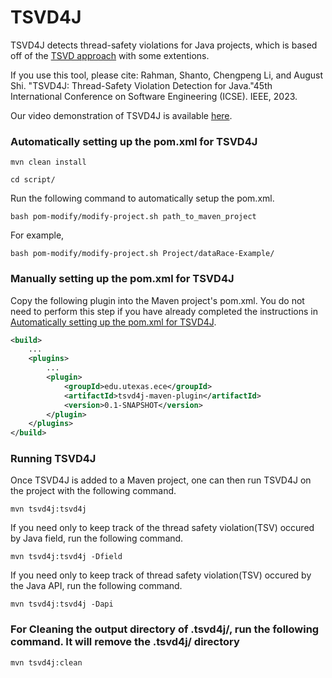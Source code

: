 # TSVD4J

TSVD4J detects thread-safety violations for Java projects, which is based off of the [TSVD approach](https://github.com/microsoft/tsvd) with some extentions. 

If you use this tool, please cite: Rahman, Shanto, Chengpeng Li, and August Shi. "TSVD4J: Thread-Safety Violation Detection 
for Java."45th International Conference on Software Engineering (ICSE). IEEE, 2023.

Our video demonstration of TSVD4J is available [here](https://www.youtube.com/watch?v=-wSMzlj5cMY).

### Automatically setting up the pom.xml for TSVD4J

```shell
mvn clean install
```

```shell
cd script/
```

Run the following command to automatically setup the pom.xml.


```shell
bash pom-modify/modify-project.sh path_to_maven_project
```

For example, 

```shell
bash pom-modify/modify-project.sh Project/dataRace-Example/
```


### Manually setting up the pom.xml for TSVD4J

Copy the following plugin into the Maven project's pom.xml.
You do not need to perform this step if you have already completed the instructions
in [Automatically setting up the pom.xml for TSVD4J](#automatically-setting-up-the-pomxml-for-TSVD4J).

```xml
<build>
    ...
    <plugins>
        ...
        <plugin>
            <groupId>edu.utexas.ece</groupId>
            <artifactId>tsvd4j-maven-plugin</artifactId>
            <version>0.1-SNAPSHOT</version>
        </plugin>
    </plugins>
</build>
```

### Running TSVD4J

Once TSVD4J is added to a Maven project, one can then run TSVD4J on the project with the following command.

```shell
mvn tsvd4j:tsvd4j
```

If you need only to keep track of the thread safety violation(TSV) occured by Java field, run the following command.

```shell
mvn tsvd4j:tsvd4j -Dfield
```

If you need only to keep track of thread safety violation(TSV) occured by the Java API, run the following command.

```shell
mvn tsvd4j:tsvd4j -Dapi
```

### For Cleaning the output directory of .tsvd4j/, run the following command. It will remove the .tsvd4j/ directory

```shell
mvn tsvd4j:clean
```



